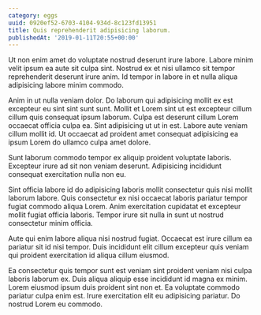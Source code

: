```yaml
---
category: eggs
uuid: 0920ef52-6703-4104-934d-8c123fd13951
title: Quis reprehenderit adipisicing laborum.
publishedAt: '2019-01-11T20:55+00:00'
---
```


Ut non enim amet do voluptate nostrud deserunt irure labore. Labore minim velit ipsum ea aute sit culpa sint. Nostrud ex et nisi ullamco sit tempor reprehenderit deserunt irure anim. Id tempor in labore in et nulla aliqua adipisicing labore minim commodo.

Anim in ut nulla veniam dolor. Do laborum qui adipisicing mollit ex est excepteur eu sint sint sunt sunt. Mollit et Lorem sint ut est excepteur cillum cillum quis consequat ipsum laborum. Culpa est deserunt cillum Lorem occaecat officia culpa ea. Sint adipisicing ut ut in est. Labore aute veniam cillum mollit id. Ut occaecat ad proident amet consequat adipisicing ea ipsum Lorem do ullamco culpa amet dolore.

Sunt laborum commodo tempor ex aliquip proident voluptate laboris. Excepteur irure ad sit non veniam deserunt. Adipisicing incididunt consequat exercitation nulla non eu.

Sint officia labore id do adipisicing laboris mollit consectetur quis nisi mollit laborum labore. Quis consectetur ex nisi occaecat laboris pariatur tempor fugiat commodo aliqua Lorem. Anim exercitation cupidatat et excepteur mollit fugiat officia laboris. Tempor irure sit nulla in sunt ut nostrud consectetur minim officia.

Aute qui enim labore aliqua nisi nostrud fugiat. Occaecat est irure cillum ea pariatur sit id nisi tempor. Duis incididunt elit cillum excepteur quis veniam qui proident exercitation id aliqua cillum eiusmod.

Ea consectetur quis tempor sunt est veniam sint proident veniam nisi culpa laboris laborum ex. Duis aliqua aliquip esse incididunt id magna ex minim. Lorem eiusmod ipsum duis proident sint non et. Ea voluptate commodo pariatur culpa enim est. Irure exercitation elit eu adipisicing pariatur. Do nostrud Lorem eu commodo.
